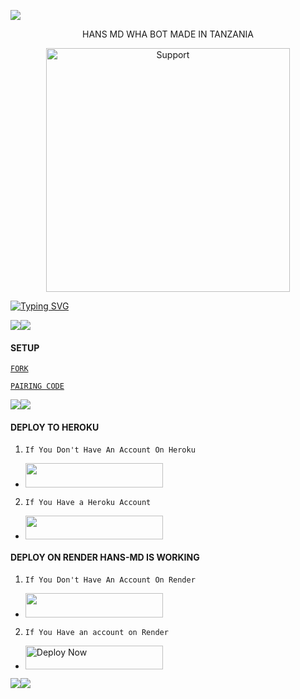 <a><img src='https://files.catbox.moe/3vkm13.gif'/></a><a><img src=''/></a>


<p align="center">                                                  HANS MD WHA BOT MADE IN TANZANIA  
  

</p>
<p align="center"> 
  <a href="https://whatsapp.com/channel/0029VagWQ255q08VTCRQKP09">
    <img alt=Support height="390" src="https://files.catbox.moe/3vkm13.png"> 
    </p>
 
 
 


<a href="https://git.io/typing-svg"><img src="https://readme-typing-svg.demolab.com?font=Fira+Code&pause=1000&random=false&width=435&lines=THIS+IS+HANS-MD+MADE+IN+TANZANIA+🇹🇿✌️😎🤏" alt="Typing SVG" /></a>



<a><img src='https://files.catbox.moe/3vkm13.gif'/></a><a><img src='https://files.catbox.moe/3vkm13.gif'/></a>


#### SETUP 


[`FORK`](https://github.com/HANSTZTECH/HANS-MD/fork)


 


[`PAIRING CODE`](https://anyway-0t9v.onrender.com)
 

<a><img src='https://files.catbox.moe/3vkm13.gif'/></a><a><img src='https://files.catbox.moe/3vkm13.gif'/></a>


#### DEPLOY TO HEROKU 
1. `If You Don't Have An Account On Heroku`

- <a align="center"><a href="https://signup.heroku.com">
 <img src="https://img.shields.io/badge/Create%20Account%20Now-blue?style=for-the-badge&logo=heroku" width="220" height="38.45"/></a></p>

2. `If You Have a Heroku Account`

  - <a align="center"><a href="https://dashboard.heroku.com/new?template=https://github.com/HANSTZ121/HANS-MD"> <img src="https://img.shields.io/badge/DEPLOY%20NOW-blue?style=for-the-badge&logo=heroku" width="220" height="38.45"/></a></p>


#### DEPLOY ON RENDER HANS-MD IS WORKING 
1. `If You Don't Have An Account On Render`
- <a href="https://dashboard.render.com/register"><img src="https://img.shields.io/badge/CREATE AN ACCOUNT NOW-h?color=red&style=for-the-badge&logo=msi" width="220" height="38.45"/></a></p>

2. `If You Have an account on Render`
- <a href="https://render.com"><img title="Deploy Now" src="https://img.shields.io/badge/DEPLOY NOW HANS-MD-h?color=red&style=for-the-badge&logo=msi" width="220" height="38.45"/></a></p>

<a><img src='https://files.catbox.moe/3vkm13.gif'/></a><a><img src='https://files.catbox.moe/3vkm13.gif'/></a>

